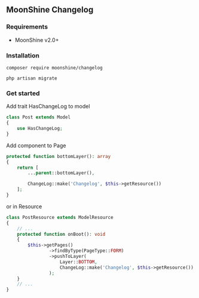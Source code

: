 ## MoonShine Changelog

### Requirements

- MoonShine v2.0+

### Installation

```shell
composer require moonshine/changelog
```

```shell
php artisan migrate
```

### Get started

Add trait HasChangeLog to model

```php
class Post extends Model
{
    use HasChangeLog;
}
```

Add component to Page

```php
protected function bottomLayer(): array
{
    return [
        ...parent::bottomLayer(),

        ChangeLog::make('Changelog', $this->getResource())
    ];
}
```

or in Resource

```php
class PostResource extends ModelResource
{
    // ...
    protected function onBoot(): void
    {
        $this->getPages()
                ->findByType(PageType::FORM)
                ->pushToLayer(
                    Layer::BOTTOM,
                    ChangeLog::make('Changelog', $this->getResource())
                );
    }
    // ...
}
```

